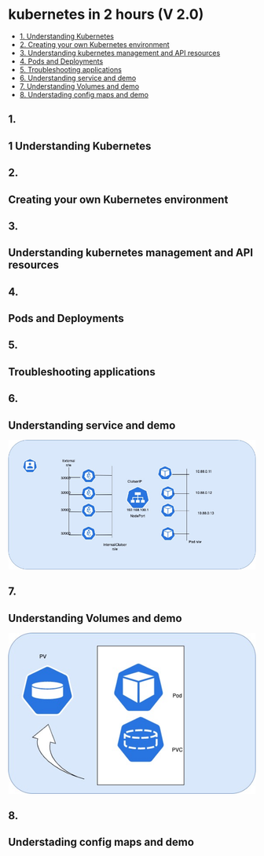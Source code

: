# kubernetes in 2 hours (V 2.0)

- [1. Understanding Kubernetes](#understanding-kubernetes)
- [2. Creating your own Kubernetes environment](#creating-your-own-kubernetes-environment)
- [3. Understanding kubernetes management and API resources](#understanding-kubernetes-management-and-API-resources)
- [4. Pods and Deployments](#pods-and-deployments)
- [5. Troubleshooting applications](#troubleshooting-applications)
- [6. Understanding service and demo](#understanding-service-and-demo)
- [7. Understanding Volumes and demo](#understanding-volumes-and-demo)
- [8. Understading config maps and demo](#understanding-config-maps-and-demo)

## 1.
## 1 Understanding Kubernetes








## 2.
## Creating your own Kubernetes environment









## 3.
## Understanding kubernetes management and API resources








## 4.
## Pods and Deployments


## 5.
##  Troubleshooting applications


## 6.
## Understanding service and demo

![](https://github.com/chirag99969/kubernetes/blob/main/image/Untitled.jpg)


## 7.
##  Understanding Volumes and demo
![](https://github.com/chirag99969/kubernetes/blob/main/image/Untitled%20(1).jpg)


## 8.
##  Understading config maps and demo



